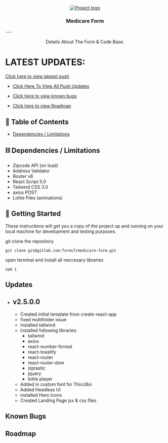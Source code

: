 <p align="center">
  <a href="" rel="noopener">
 <img src="https://assets.website-files.com/5dfd95f78d0e1ee3b32e0f58/5dfd965f8d0e1e23372e0fad_Quotehound%2520Primary%2520Logo%2520-%2520transparent%2520rasterized%2520(1)-p-2600.png" alt="Project logo"></a>
</p>
<h3 align="center">Medicare Form</h3>
---

<p align="center"> Details About The Form & Code Base.
    <br> 
</p>

# LATEST UPDATES: 
  [Click here to view lateest push](#v.2.5.0.0)
  
- [Click Here To View All Push Updates](#updates)



- [Click here to view known bugs](#bugs)
- [Click here to view Roadmap](#roadmaps)

## 📝 Table of Contents


- [Dependencies / Limitations](#limitations)

## ⛓️ Dependencies / Limitations <a name = "limitations"></a>

- Zipcode API (on load)
- Address Validator 
- Router v6
- React Script 5.0
- Tailwind CSS 3.0 
- axios POST
- Lottie Files (animations)

## 🏁 Getting Started <a name = "getting_started"></a>

These instructions will get you a copy of the project up and running on your local machine for development
and testing purposes. 

git clone the repository
```
git clone git@gitlab.com:forms7/medicare-form.git
```

open terminal and install all neccesary libraries 
```
npm i 
```

## Updates <a name= "updates" > </a>

- ## v2.5.0.0 <a name='v2.5.0.0'></a>
  - Created initial template from create-react-app
  - fixed multifolder issue
  - installed tailwind 
  - installed following libraries:
    - tailwind 
    - axios
    - react-number-format
    - react-toastify 
    - react-router
    - react-router-dom
    - ziptastic
    - jquery 
    - lottie player
  - Added in custom font for ThiccBoi
  - Added Headless UI 
  - installed Hero Icons
  - Created Landing Page jsx & css files

## Known Bugs <a name = "bugs"></a>

## Roadmap <a name = "roadmap"></a>